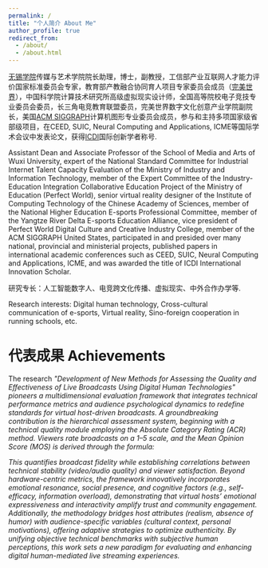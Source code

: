 ```yaml
---
permalink: /
title: "个人简介 About Me"
author_profile: true
redirect_from: 
  - /about/
  - /about.html
---
```


[无锡学院](https://www.cwxu.edu.cn/)传媒与艺术学院院长助理，博士，副教授，工信部产业互联网人才能力评价国家标准委员会专家，教育部产教融合协同育人项目专家委员会成员（[完美世界](http://www.wmupd.com/)），中国科学院计算技术研究所高级虚拟现实设计师，全国高等院校电子竞技专业委员会委员，长三角电竞教育联盟委员，完美世界数字文化创意产业学院副院长，美国[ACM SIGGRAPH](https://www.siggraph.org/)计算机图形专业委员会成员，参与和主持多项国家级省部级项目，在CEED, SUIC, Neural Computing and Applications, ICME等国际学术会议中发表论文，获得[ICDI](https://icdi.cmu.ac.th/Home.aspx)国际创新学者称号.

Assistant Dean and Associate Professor of the School of Media and Arts of Wuxi University, expert of the National Standard Committee for Industrial Internet Talent Capacity Evaluation of the Ministry of Industry and Information Technology, member of the Expert Committee of the Industry-Education Integration Collaborative Education Project of the Ministry of Education (Perfect World), senior virtual reality designer of the Institute of Computing Technology of the Chinese Academy of Sciences, member of the National Higher Education E-sports Professional Committee, member of the Yangtze River Delta E-sports Education Alliance, vice president of Perfect World Digital Culture and Creative Industry College, member of the ACM SIGGRAPH United States, participated in and presided over many national, provincial and ministerial projects, published papers in international academic conferences such as CEED, SUIC, Neural Computing and Applications, ICME, and was awarded the title of ICDI International Innovation Scholar.

研究专长：人工智能数字人、电竞跨文化传播、虚拟现实、中外合作办学等.

Research interests: Digital human technology, Cross-cultural communication of e-sports, Virtual reality, Sino-foreign cooperation in running schools, etc.

代表成果 Achievements
======
The research <i>"Development of New Methods for Assessing the Quality and Effectiveness of Live Broadcasts Using Digital Human Technologies" <i>pioneers a multidimensional evaluation framework that integrates technical performance metrics and audience psychological dynamics to redefine standards for virtual host-driven broadcasts. A groundbreaking contribution is the hierarchical assessment system, beginning with a technical quality module employing the Absolute Category Rating (ACR) method. Viewers rate broadcasts on a 1–5 scale, and the Mean Opinion Score (MOS) is derived through the formula:

This quantifies broadcast fidelity while establishing correlations between technical stability (video/audio quality) and viewer satisfaction. Beyond hardware-centric metrics, the framework innovatively incorporates emotional resonance, social presence, and cognitive factors (e.g., self-efficacy, information overload), demonstrating that virtual hosts’ emotional expressiveness and interactivity amplify trust and community engagement. Additionally, the methodology bridges host attributes (realism, absence of humor) with audience-specific variables (cultural context, personal motivations), offering adaptive strategies to optimize authenticity. By unifying objective technical benchmarks with subjective human perceptions, this work sets a new paradigm for evaluating and enhancing digital human-mediated live streaming experiences.
